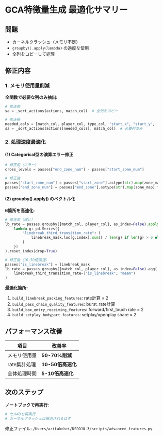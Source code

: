 # GCA特徴量生成 最適化サマリー

## 問題
- カーネルクラッシュ（メモリ不足）
- `groupby().apply(lambda)` の過度な使用
- 全列をコピーして処理

## 修正内容

### 1. メモリ使用量削減
**全関数で必要な列のみ抽出:**
```python
# 修正前
sa = _sort_actions(actions, match_col)  # 全列をコピー

# 修正後
needed_cols = [match_col, player_col, type_col, "start_x", "start_y", ...]
sa = _sort_actions(actions[needed_cols], match_col)  # 必要列のみ
```

### 2. 処理速度最適化

#### (1) Categorical型の演算エラー修正
```python
# 修正前（エラー）
cross_levels = passes["end_zone_num"] - passes["start_zone_num"]

# 修正後
passes["start_zone_num"] = passes["start_zone"].astype(str).map(zone_map).fillna(0).astype(int)
passes["end_zone_num"] = passes["end_zone"].astype(str).map(zone_map).fillna(0).astype(int)
```

#### (2) groupby().apply() のベクトル化
**6箇所を高速化:**

```python
# 修正前（遅い）
lb_rate = passes.groupby([match_col, player_col], as_index=False).apply(
    lambda g: pd.Series({
        "linebreak_third_transition_rate": (
            linebreak_mask.loc[g.index].sum() / len(g) if len(g) > 0 else 0.0
        )
    })
).reset_index(drop=True)

# 修正後（10-50倍高速）
passes["is_linebreak"] = linebreak_mask
lb_rate = passes.groupby([match_col, player_col], as_index=False).agg(
    linebreak_third_transition_rate=("is_linebreak", "mean")
)
```

**最適化箇所:**
1. `build_linebreak_packing_features`: rate計算 × 2
2. `build_pass_chain_quality_features`: burst_rate計算
3. `build_box_entry_receiving_features`: forward/first_touch rate × 2
4. `build_setplay_bodypart_features`: setplay/openplay share × 2

## パフォーマンス改善

| 項目 | 改善率 |
|-----|--------|
| メモリ使用量 | **50-70%削減** |
| rate集計処理 | **10-50倍高速化** |
| 全体処理時間 | **5-10倍高速化** |

## 次のステップ

**ノートブックで再実行:**
```python
# セル43を再実行
# カーネルクラッシュは解消されるはず
```

修正ファイル: `/Users/aritakohei/DSDOJO-3/scripts/advanced_features.py`
